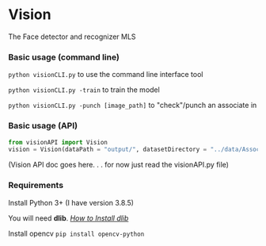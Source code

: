 # Vision
The Face detector and recognizer MLS

### Basic usage (command line)
`python visionCLI.py` to use the command line interface tool

`python visionCLI.py -train` to train the model

`python visionCLI.py -punch [image_path]` to "check"/punch an associate in

### Basic usage (API)
```python
from visionAPI import Vision
vision = Vision(dataPath = "output/", datasetDirectory = "../data/AssociatePhotos/", logToConsole = True)
```

(Vision API doc goes here. . . for now just read the visionAPI.py file)


### Requirements
Install Python 3+ (I have version 3.8.5)


You will need **dlib**. _[How to Install dlib](https://www.pyimagesearch.com/2017/03/27/how-to-install-dlib/)_


Install opencv
`pip install opencv-python`
